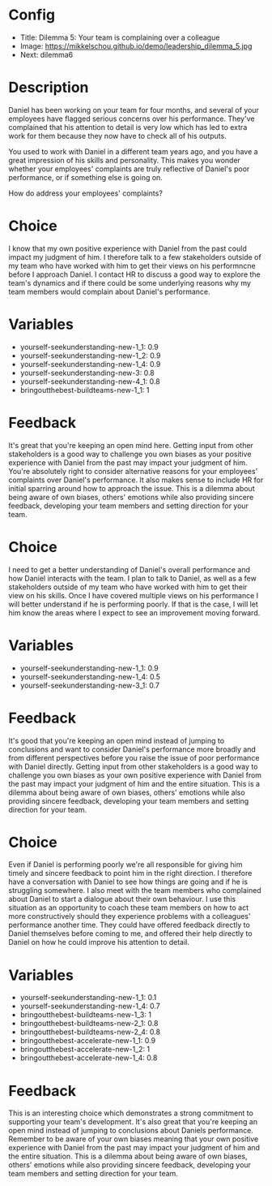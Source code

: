 # Config
 - Title: Dilemma 5: Your team is complaining over a colleague
 - Image: https://mikkelschou.github.io/demo/leadership_dilemma_5.jpg
 - Next: dilemma6

# Description
Daniel has been working on your team for four months, and several of your employees have flagged serious concerns over his performance. They've complained that his attention to detail is very low which has led to extra work for them because they now have to check all of his outputs. 

You used to work with Daniel in a different team years ago, and you have a great impression of his skills and personality. This makes you wonder whether your employees' complaints are truly reflective of Daniel's poor performance, or if something else is going on.

How do address your employees' complaints?

# Choice
I know that my own positive experience with Daniel from the past could impact my judgment of him. I therefore talk to a few stakeholders outside of my team who have worked with him to get their views on his performncne before I approach Daniel. I contact HR to discuss a good way to explore the team's dynamics and  if there could be some underlying reasons why my team members would complain about Daniel's performance. 

# Variables
- yourself-seekunderstanding-new-1_1: 0.9
- yourself-seekunderstanding-new-1_2: 0.9
- yourself-seekunderstanding-new-1_4: 0.9
- yourself-seekunderstanding-new-3: 0.8
- yourself-seekunderstanding-new-4_1: 0.8
- bringoutthebest-buildteams-new-1_1: 1

# Feedback

It's great that you're keeping an open mind here.  Getting input from other stakeholders is a good way to challenge you own biases as your positive experience with Daniel from the past may impact your judgment of him.  You're absolutely right to consider alternative reasons for your employees' complaints over Daniel's performance. It also makes sense to include HR for initial sparring around how to approach the issue. 
This is a dilemma about being aware of own biases, others' emotions while also providing sincere feedback, developing your team members  and setting direction for your team.


# Choice
I need to get a better understanding of Daniel's overall performance and how Daniel interacts with the team. I plan to talk to Daniel, as well as a few stakeholders outside of my team who have worked with him to get their view on his skills. Once I have covered multiple views on his performance I will better understand if he is performing poorly. If that is the case, I will let him know the areas where I expect to see an improvement moving forward.

# Variables
- yourself-seekunderstanding-new-1_1: 0.9
- yourself-seekunderstanding-new-1_4: 0.5
- yourself-seekunderstanding-new-3_1: 0.7

# Feedback
It's good that you're keeping an open mind instead of jumping to conclusions and want to consider Daniel's performance more broadly and from different perspectives before you raise the issue of poor performance with Daniel directly. Getting input from other stakeholders is a good way to challenge you own biases as your own positive experience with Daniel from the past may impact your judgment of him and the entire situation.
This is a dilemma about being aware of own biases, others' emotions while also providing sincere feedback, developing your team members  and setting direction for your team.




# Choice
Even if Daniel is performing poorly we're all responsible for giving him timely and sincere feedback to point him in the right direction. I therefore have a conversation with Daniel to see how things are going and if he is struggling somewhere. I also meet with the team members who complained about Daniel to start a dialogue about their own behaviour. I use this situation as an opportunity to coach these team members on how to act more constructively should they experience problems with a colleagues' performance another time. They could have offered feedback directly to Daniel themselves before coming to me, and offered their help directly to Daniel on how he could improve his attention to detail.

# Variables
- yourself-seekunderstanding-new-1_1: 0.1
- yourself-seekunderstanding-new-1_4: 0.7
- bringoutthebest-buildteams-new-1_3: 1
- bringoutthebest-buildteams-new-2_1: 0.8
- bringoutthebest-buildteams-new-2_4: 0.8
- bringoutthebest-accelerate-new-1_1: 0.9
- bringoutthebest-accelerate-new-1_2: 1
- bringoutthebest-accelerate-new-1_4: 0.8



# Feedback
This is an interesting choice which demonstrates a strong commitment to supporting your team's development. It's also great that you're keeping an open mind instead of jumping to conclusions about Daniels performance.  Remember to be aware of your own biases meaning  that your own positive experience with Daniel from the past may impact your judgment of him and the entire situation. 
This is a dilemma about being aware of own biases, others' emotions while also providing sincere feedback, developing your team members and setting direction for your team.








